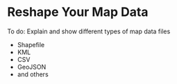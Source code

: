 # Reshape Your Map Data

To do: Explain and show different types of map data files

- Shapefile
- KML
- CSV
- GeoJSON
- and others
